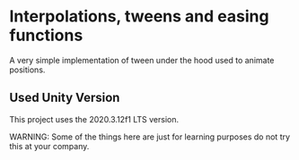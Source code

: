 # Interpolations, tweens and easing functions
A very simple implementation of tween under the hood used to animate positions.

## Used Unity Version
This project uses the 2020.3.12f1 LTS version.

WARNING: Some of the things here are just for learning purposes do not try this at your company.